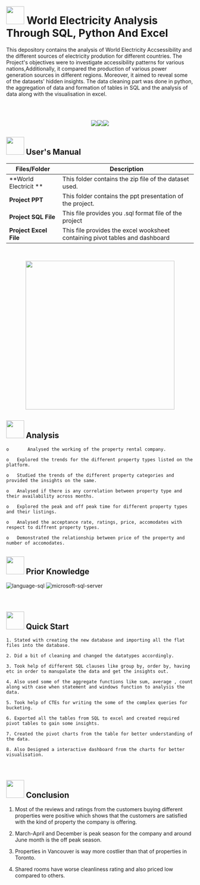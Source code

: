 # 
# <img src="https://user-images.githubusercontent.com/108053296/189921320-abb31def-2803-4ece-982a-4d762a5fe87a.jpg" width="48" height="48" >  **World Electricity Analysis Through SQL, Python And Excel**

This depository contains the analysis of World Electricity Accsessibility and the different sources of electricity prodution for different countries. The Project's objectives  were to investigate accessibility patterns for various nations,Additionally, it compared the production of various power generation sources in different regions. Moreover, it aimed to reveal some of the datasets' hidden insights. The data cleaning part was done in python, the aggregation of data and formation of tables in SQL and the analysis of data  along with the  visualisation in excel.




<br>
<br>
<p align="center"><a><img src="https://forthebadge.com/images/badges/built-with-love.svg"><img src="https://user-images.githubusercontent.com/106439762/181936448-9314e858-4251-46d6-b4d1-35a4c29e9c19.svg"><img src="https://user-images.githubusercontent.com/106439762/181936483-50475e86-bcf1-4169-994c-6476dc2e5edb.svg"></a></p>

##  <img src="https://user-images.githubusercontent.com/106439762/181935629-b3c47bd3-77fb-4431-a11c-ff8ba0942b63.gif" width="48" height="48"> **User's Manual**

| Files/Folder| Description |
| ------------- | ------------- |
| **World Electricit ** | This folder contains the zip file of the dataset used.  |
| **Project PPT** | This folder contains the ppt presentation of the project.|
| **Project SQL File**  | This file provides you .sql format file of the project  |
| **Project Excel File**  | This file provides the excel wooksheet containing pivot tables and dashboard  |
<br>

<p align="center"><img src="https://user-images.githubusercontent.com/108053296/189920716-560b819b-12ad-4f6e-95b4-f86cbb10e566.gif" width="400" ></p>

##  <img src=https://user-images.githubusercontent.com/106439762/178428775-03d67679-9aa4-4b08-91e9-6eb6ed8faf66.gif  width="48" height="48"> Analysis
   
    
    o       Analysed the working of the property rental company.    
    
    o	Explored the trends for the different property types listed on the platform.
     
    o	Studied the trends of the different property categories and provided the insights on the same.
  
    o	Analysed if there is any correlation between property type and their availability across months. 
    
    o	Explored the peak and off peak time for different property types and their listings.
    
    o	Analysed the acceptance rate, ratings, price, accomodates with respect to diffrent property types.

    o	Demonstrated the relationship between price of the property and number of accomodates.



##  <img src=https://user-images.githubusercontent.com/106439762/178803205-47a08ce7-2187-4f96-b301-a2b68690619a.gif width="48" height="48" > Prior Knowledge
![language-sql](https://user-images.githubusercontent.com/106439762/181936585-d44c5f7c-2a7b-4d35-ad8a-61dcbded1a5e.svg)
![microsoft-sql-server](https://user-images.githubusercontent.com/106439762/181936612-f96e085e-2d4b-4bc0-8347-1f3e0a894395.svg)







<br>

## <img src="https://user-images.githubusercontent.com/106439762/181937125-2a4b22a3-f8a9-4226-bbd3-df972f9dbbc4.gif" width="48" height="48" > Quick Start

    1. Stated with creating the new database and importing all the flat files into the database.
    
    2. Did a bit of cleaning and changed the datatypes accordingly.
    
    3. Took help of different SQL clauses like group by, order by, having etc in order to manupalate the data and get the insights out.
    
    4. Also used some of the aggregate functions like sum, average , count along with case when statement and windows function to analysis the data.
    
    5. Took help of CTEs for writing the some of the complex queries for bucketing.
    
    6. Exported all the tables from SQL to excel and created required pivot tables to gain some insights.
    
    7. Created the pivot charts from the table for better understanding of the data.
    
    8. Also Designed a interactive dashboard from the charts for better visualisation.
    
            
   

<!-- <p align="center"><img src="https://user-images.githubusercontent.com/106439762/181937614-9d035731-d691-4307-bac7-434873673931.png" width="600" height="470"></p> -->

   


<!--## <img src="https://www.getcloudapp.com/wp-content/uploads/2021/03/5aebb952e4867ce13f4d308f_laptop_gif_trans.gif" width="70" height="48"/> Screenshots

<p align="center"><a><img src="https://user-images.githubusercontent.com/106439762/182037005-e30516c1-390c-4c21-a2b6-0f8c2865eed3.gif"</a></p> -->


<br>

## <img src="https://user-images.githubusercontent.com/108053296/185756908-fbb62168-d923-48f2-992f-b8e2fde848fe.gif" width="48" height="48" > Conclusion
   
   1. Most of the reviews and ratings from the customers buying different properties were positive which shows that the customers are satisfied with the kind of property the company is offering.
   
   2. March-April and December is peak season for the company and around June month is the off peak season.
   
   3. Properties in Vancouver is way more costlier than that of properties in Toronto.
   
   4. Shared rooms have worse cleanliness rating and also priced low compared to others.


<!--  ## <img src=https://user-images.githubusercontent.com/106439762/178809088-a2d780ad-94f5-4a58-9203-7716d4b2cbf4.gif width="48" height="48"> About Me
I'm an aspiring data analyst...


##  <img src=https://user-images.githubusercontent.com/106439762/178810087-8f7f8272-0cb8-40cb-a14c-be475569cf7d.gif width="48" height="48"> Links

<a href="https://www.linkedin.com/in/tejas-natani-6b202a196/" ><img src="https://user-images.githubusercontent.com/106439762/182037233-49248ea9-c7a4-4f55-9fe4-5fe24e5ef160.png" width="48" height="48"> <a href="https://samarsaeedkhan.me/"><img src="https://user-images.githubusercontent.com/106439762/182037119-61f30cec-3610-4a5a-82dc-f1b7c59515b1.png" width="48" height="48"><a href="https://www.hackerrank.com/samarsaeedkhan4" > <img src="https://user-images.githubusercontent.com/106439762/182037415-9440716d-d2bc-4c33-955a-66b9c18f77eb.png" width="48" height="48"> <a href="https://www.kaggle.com/samarsaeedkhan" ><img src="https://cdn4.iconfinder.com/data/icons/logos-and-brands/512/189_Kaggle_logo_logos-512.png" width="48" height="48"></a>   




  ## 🛠 Skills

    •	Structured Query Language (SQL)
    •	Python
    •	Excel
    •	Tableau
    •	Python
    •	Analytical Visualisation
    •	PowerPoint
    •	MS Word -->
